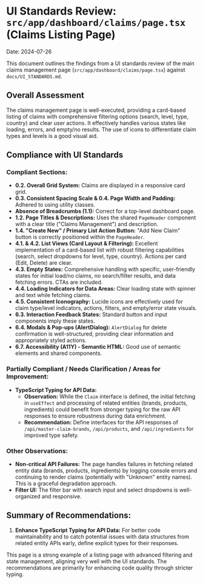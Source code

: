 # UI Standards Review: `src/app/dashboard/claims/page.tsx` (Claims Listing Page)

Date: 2024-07-26

This document outlines the findings from a UI standards review of the main claims management page (`src/app/dashboard/claims/page.tsx`) against `docs/UI_STANDARDS.md`.

## Overall Assessment

The claims management page is well-executed, providing a card-based listing of claims with comprehensive filtering options (search, level, type, country) and clear user actions. It effectively handles various states like loading, errors, and empty/no results. The use of icons to differentiate claim types and levels is a good visual aid.

## Compliance with UI Standards

### Compliant Sections:

*   **0.2. Overall Grid System:** Claims are displayed in a responsive card grid.
*   **0.3. Consistent Spacing Scale & 0.4. Page Width and Padding:** Adhered to using utility classes.
*   **Absence of Breadcrumbs (1.1):** Correct for a top-level dashboard page.
*   **1.2. Page Titles & Descriptions:** Uses the shared `PageHeader` component with a clear title ("Claims Management") and description.
*   **1.4. "Create New" / Primary List Action Button:** "Add New Claim" button is correctly positioned within the `PageHeader`.
*   **4.1. & 4.2. List Views (Card Layout & Filtering):** Excellent implementation of a card-based list with robust filtering capabilities (search, select dropdowns for level, type, country). Actions per card (Edit, Delete) are clear.
*   **4.3. Empty States:** Comprehensive handling with specific, user-friendly states for initial load/no claims, no search/filter results, and data fetching errors. CTAs are included.
*   **4.4. Loading Indicators for Data Areas:** Clear loading state with spinner and text while fetching claims.
*   **4.5. Consistent Iconography:** Lucide icons are effectively used for claim type/level indicators, actions, filters, and empty/error state visuals.
*   **6.3. Interaction Feedback States:** Standard button and input components imply these states.
*   **6.4. Modals & Pop-ups (AlertDialog):** `AlertDialog` for delete confirmation is well-structured, providing clear information and appropriately styled actions.
*   **6.7. Accessibility (A11Y) - Semantic HTML:** Good use of semantic elements and shared components.

### Partially Compliant / Needs Clarification / Areas for Improvement:

*   **TypeScript Typing for API Data:**
    *   **Observation:** While the `Claim` interface is defined, the initial fetching in `useEffect` and processing of related entities (brands, products, ingredients) could benefit from stronger typing for the raw API responses to ensure robustness during data enrichment.
    *   **Recommendation:** Define interfaces for the API responses of `/api/master-claim-brands`, `/api/products`, and `/api/ingredients` for improved type safety.

### Other Observations:

*   **Non-critical API Failures:** The page handles failures in fetching related entity data (brands, products, ingredients) by logging console errors and continuing to render claims (potentially with "Unknown" entity names). This is a graceful degradation approach.
*   **Filter UI:** The filter bar with search input and select dropdowns is well-organized and responsive.

## Summary of Recommendations:

1.  **Enhance TypeScript Typing for API Data:** For better code maintainability and to catch potential issues with data structures from related entity APIs early, define explicit types for their responses.

This page is a strong example of a listing page with advanced filtering and state management, aligning very well with the UI standards. The recommendations are primarily for enhancing code quality through stricter typing. 